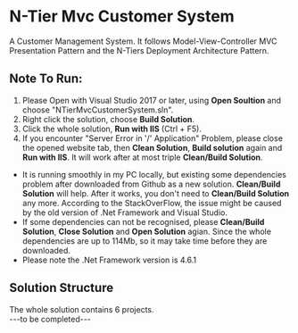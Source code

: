 # N-Tier Mvc Customer System
A Customer Management System. It follows Model-View-Controller MVC Presentation Pattern and the N-Tiers Deployment Architecture Pattern.

## Note To Run:
1. Please Open with Visual Studio 2017 or later, using <b>Open Soultion</b> and choose "NTierMvcCustomerSystem.sln".
2. Right click the solution, choose <b>Build Solution</b>.
3. Click the whole solution, <b>Run with IIS</b> (Ctrl + F5).
4. If you encounter "Server Error in '/' Application" Problem, please close the opened website tab, then <b>Clean Solution</b>, <b>Build solution</b> again and <b>Run with IIS</b>. It will work after at most triple <b>Clean/Build Solution</b>.
* It is running smoothly in my PC locally, but existing some dependencies problem after downloaded from Github as a new solution. <b>Clean/Build Solution</b> will help. After it works, you don't need to <b>Clean/Build Solution</b> any more.
According to the StackOverFlow, the issue might be caused by the old version of .Net Framework and Visual Studio.
* If some dependencies can not be recognised, please <b>Clean/Build Solution</b>, <b>Close Solution</b> and <b>Open Solution</b> agian.
Since the whole dependencies are up to 114Mb, so it may take time before they are downloaded.
* Please note the .Net Framework version is 4.6.1

## Solution Structure
The whole solution contains 6 projects.  
---to be completed---
